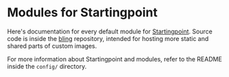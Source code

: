# Modules for Startingpoint

Here's documentation for every default module for [Startingpoint](https://github.com/ublue-os/startingpoint/). Source code is inside the [bling](https://github.com/ublue-os/bling/) repository, intended for hosting more static and shared parts of custom images.

For more information about Startingpoint and modules, refer to the README inside the `config/` directory.